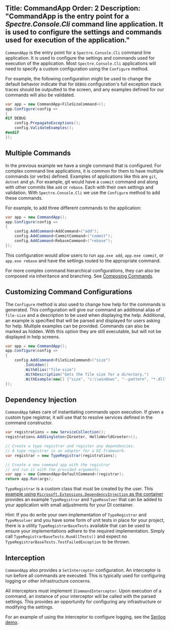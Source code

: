 Title: CommandApp
Order: 2
Description: "**CommandApp** is the entry point for a *Spectre.Console.Cli* command line application. It is used to configure the settings and commands used for execution of the application."
---

`CommandApp` is the entry point for a `Spectre.Console.Cli` command line application. It is used to configure the settings and commands used for execution of the application. Most `Spectre.Console.Cli` applications will need to specify a custom configuration using the `Configure` method.

For example, the following configuration might be used to change the default behavior indicate that for `DEBUG` configuration's full exception stack traces should be outputted to the screen, and any examples defined for our commands will also be validated.

```csharp
var app = new CommandApp<FileSizeCommand>();
app.Configure(config =>
{
#if DEBUG
    config.PropagateExceptions();
    config.ValidateExamples();
#endif
});
```

## Multiple Commands

In the previous example we have a single command that is configured. For complex command line applications, it is common for them to have multiple commands (or verbs) defined. Examples of applications like this are `git`, `dotnet` and `gh`. For example, git would have a `commit` command and along with other commits like `add` or `rebase`. Each with their own settings and validation. With `Spectre.Console.Cli` we use the `Configure` method to add these commands.

For example, to add three different commands to the application:

```csharp
var app = new CommandApp();
app.Configure(config =>
{
    config.AddCommand<AddCommand>("add");
    config.AddCommand<CommitCommand>("commit");
    config.AddCommand<RebaseCommand>("rebase");
});
```

This configuration would allow users to run `app.exe add`, `app.exe commit`, or `app.exe rebase` and have the settings routed to the appropriate command.

For more complex command hierarchical configurations, they can also be composed via inheritance and branching. See [Composing Commands](./composing).

## Customizing Command Configurations

The `Configure` method is also used to change how help for the commands is generated. This configuration will give our command an additional alias of `file-size` and a description to be used when displaying the help. Additional, an example is specified that will be parsed and displayed for users asking for help. Multiple examples can be provided. Commands can also be marked as hidden. With this option they are still executable, but will not be displayed in help screens.

``` csharp
var app = new CommandApp();
app.Configure(config =>
{
    config.AddCommand<FileSizeCommand>("size")
        .IsHidden()
        .WithAlias("file-size")
        .WithDescription("Gets the file size for a directory.")
        .WithExample(new[] {"size", "c:\\windows", "--pattern", "*.dll"});
});
```

## Dependency Injection

`CommandApp` takes care of instantiating commands upon execution. If given a custom type registrar, it will use that to resolve services defined in the command constructor.

```csharp
var registrations = new ServiceCollection();
registrations.AddSingleton<IGreeter, HelloWorldGreeter>();

// Create a type registrar and register any dependencies.
// A type registrar is an adapter for a DI framework.
var registrar = new TypeRegistrar(registrations);

// Create a new command app with the registrar
// and run it with the provided arguments.
var app = new CommandApp<DefaultCommand>(registrar);
return app.Run(args);
```

`TypeRegistrar` is a custom class that must be created by the user. This [example using `Microsoft.Extensions.DependencyInjection` as the container](https://github.com/spectreconsole/spectre.console/tree/main/examples/Cli/Injection) provides an example `TypeRegistrar` and `TypeResolver` that can be added to your application with small adjustments for your DI container.

Hint: If you do write your own implementation of `TypeRegistrar` and `TypeResolver` and you have some form of unit tests in place for your project,
there is a utility `TypeRegistrarBaseTests` available that can be used to ensure your implementations adhere to the required implementation. Simply call `TypeRegistrarBaseTests.RunAllTests()` and expect no `TypeRegistrarBaseTests.TestFailedException` to be thrown.

## Interception

`CommandApp` also provides a `SetInterceptor` configuration. An interceptor is run before all commands are executed. This is typically used for configuring logging or other infrastructure concerns.

All interceptors must implement `ICommandInterceptor`. Upon execution of a command, an instance of your interceptor will be called with the parsed settings. This provides an opportunity for configuring any infrastructure or modifying the settings.

For an example of using the interceptor to configure logging, see the [Serilog demo](https://github.com/spectreconsole/spectre.console/tree/main/examples/Cli/Logging).
